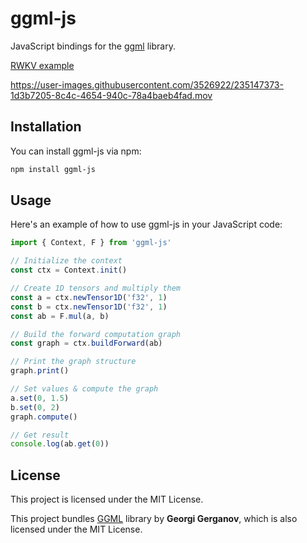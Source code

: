 # ggml-js

JavaScript bindings for the [ggml](https://github.com/ggerganov/ggml) library.

[RWKV example](https://github.com/cztomsik/ggml-js/blob/main/examples/rwkv.js)

https://user-images.githubusercontent.com/3526922/235147373-1d3b7205-8c4c-4654-940c-78a4baeb4fad.mov

## Installation

You can install ggml-js via npm:

```bash
npm install ggml-js
```

## Usage

Here's an example of how to use ggml-js in your JavaScript code:

```js
import { Context, F } from 'ggml-js'

// Initialize the context
const ctx = Context.init()

// Create 1D tensors and multiply them
const a = ctx.newTensor1D('f32', 1)
const b = ctx.newTensor1D('f32', 1)
const ab = F.mul(a, b)

// Build the forward computation graph
const graph = ctx.buildForward(ab)

// Print the graph structure
graph.print()

// Set values & compute the graph
a.set(0, 1.5)
b.set(0, 2)
graph.compute()

// Get result
console.log(ab.get(0))
```

## License

This project is licensed under the MIT License.

This project bundles [GGML](https://github.com/ggerganov/ggml) library by **Georgi Gerganov**, which is also licensed under the MIT License.
